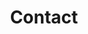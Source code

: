 ---
layout: contact
title: Contact
description: Say hello!
sitemap:
    priority: 0.7
    lastmod: 2017-11-02
    changefreq: weekly
---